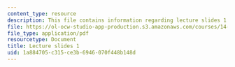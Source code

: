 ```yaml
---
content_type: resource
description: This file contains information regarding lecture slides 1.
file: https://ol-ocw-studio-app-production.s3.amazonaws.com/courses/14-772-development-economics-macroeconomics-spring-2013/1a884705c315ce3b6946070f448b148d_MIT14_772S13_lecture1.pdf
file_type: application/pdf
resourcetype: Document
title: Lecture slides 1
uid: 1a884705-c315-ce3b-6946-070f448b148d
---
```

